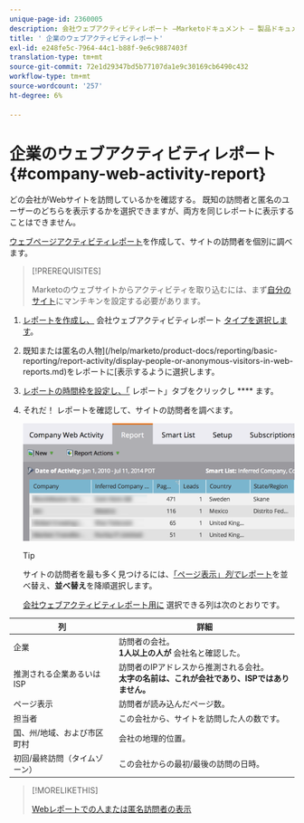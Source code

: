 ```yaml
---
unique-page-id: 2360005
description: 会社ウェブアクティビティレポート —Marketoドキュメント — 製品ドキュメント
title: ' 企業のウェブアクティビティレポート'
exl-id: e248fe5c-7964-44c1-b88f-9e6c9887403f
translation-type: tm+mt
source-git-commit: 72e1d29347bd5b77107da1e9c30169cb6490c432
workflow-type: tm+mt
source-wordcount: '257'
ht-degree: 6%

---
```


#  企業のウェブアクティビティレポート{#company-web-activity-report}

どの会社がWebサイトを訪問しているかを確認する。 既知の訪問者と匿名のユーザーのどちらを表示するかを選択できますが、両方を同じレポートに表示することはできません。

[ウェブページアクティビティレポート](/help/marketo/product-docs/reporting/basic-reporting/report-types/web-page-activity-report.md)を作成して、サイトの訪問者を個別に調べます。

>[!PREREQUISITES]
>
>Marketoのウェブサイトからアクティビティを取り込むには、まず[自分のサイト](/help/marketo/product-docs/administration/additional-integrations/add-munchkin-tracking-code-to-your-website.md)にマンチキンを設定する必要があります。

1. [レポートを作成し、](/help/marketo/product-docs/reporting/basic-reporting/creating-reports/create-a-report-in-a-program.md) 会社ウェブアクティビティレポート [タイプを選択します](report-type-overview.md)。

1. 既知または匿名の人物](/help/marketo/product-docs/reporting/basic-reporting/report-activity/display-people-or-anonymous-visitors-in-web-reports.md)をレポートに[表示するように選択します。

1. [レポートの時間枠を設定し、「](/help/marketo/product-docs/reporting/basic-reporting/editing-reports/change-a-report-time-frame.md) レポート」タブをクリックし **** ます。

1. それだ！ レポートを確認して、サイトの訪問者を調べます。

   ![](assets/image2014-9-16-11-3a0-3a24.png)

   >[!TIP]
   >
   >サイトの訪問者を最も多く見つけるには、[「ページ表示」_列で_&#x200B;レポート](/help/marketo/product-docs/reporting/basic-reporting/editing-reports/sort-report-on-columns.md)を並べ替え、**並べ替え**&#x200B;を降順選択します。

   [会社ウェブアクティビティレポート用に](/help/marketo/product-docs/reporting/basic-reporting/editing-reports/select-report-columns.md) 選択できる列は次のとおりです。

<table> 
 <thead> 
  <tr> 
   <th>列</th> 
   <th>詳細</th> 
  </tr> 
 </thead> 
 <tbody> 
  <tr> 
   <td>企業</td> 
   <td>訪問者の会社。<br> <strong>1人以上の人が</strong> 会社名と確認した。</td> 
  </tr> 
  <tr> 
   <td>推測される企業あるいは ISP</td> 
   <td>訪問者のIPアドレスから推測される会社。 <br> <strong>太字の名前は、これが会社であり、ISPではありません。</strong>  </td> 
  </tr> 
  <tr> 
   <td>ページ表示</td> 
   <td>訪問者が読み込んだページ数。</td> 
  </tr> 
  <tr> 
   <td>担当者</td> 
   <td>この会社から、サイトを訪問した人の数です。</td> 
  </tr> 
  <tr> 
   <td>国、州/地域、および市区町村</td> 
   <td>会社の地理的位置。</td> 
  </tr> 
  <tr> 
   <td>初回/最終訪問（タイムゾーン）</td> 
   <td>この会社からの最初/最後の訪問の日時。</td> 
  </tr> 
 </tbody> 
</table>

>[!MORELIKETHIS]
>
>[Webレポートでの人または匿名訪問者の表示](/help/marketo/product-docs/reporting/basic-reporting/report-activity/display-people-or-anonymous-visitors-in-web-reports.md)
